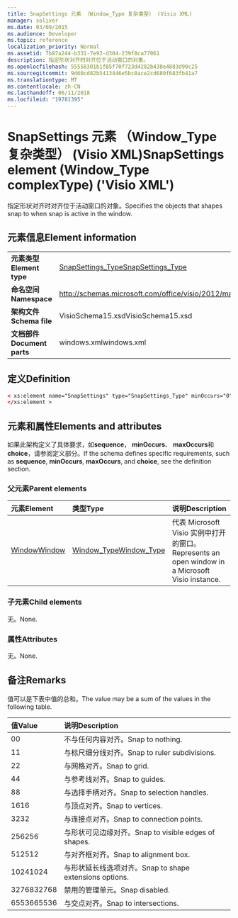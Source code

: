 ```yaml
---
title: SnapSettings 元素 （Window_Type 复杂类型） (Visio XML)
manager: soliver
ms.date: 03/09/2015
ms.audience: Developer
ms.topic: reference
localization_priority: Normal
ms.assetid: 7b87a244-b331-7e93-d304-239f8ca77061
description: 指定形状对齐时对齐位于活动窗口的对象。
ms.openlocfilehash: 55558301b1f85f70f723d4282b438e4883d90c25
ms.sourcegitcommit: 9d60cd82b5413446e5bc8ace2cd689f683fb41a7
ms.translationtype: MT
ms.contentlocale: zh-CN
ms.lasthandoff: 06/11/2018
ms.locfileid: "19781395"
---
```

# <a name="snapsettings-element-windowtype-complextype-visio-xml"></a><span data-ttu-id="3473a-103">SnapSettings 元素 （Window_Type 复杂类型） (Visio XML)</span><span class="sxs-lookup"><span data-stu-id="3473a-103">SnapSettings element (Window_Type complexType) ('Visio XML')</span></span>

<span data-ttu-id="3473a-104">指定形状对齐时对齐位于活动窗口的对象。</span><span class="sxs-lookup"><span data-stu-id="3473a-104">Specifies the objects that shapes snap to when snap is active in the window.</span></span>
  
## <a name="element-information"></a><span data-ttu-id="3473a-105">元素信息</span><span class="sxs-lookup"><span data-stu-id="3473a-105">Element information</span></span>

|||
|:-----|:-----|
|<span data-ttu-id="3473a-106">**元素类型**</span><span class="sxs-lookup"><span data-stu-id="3473a-106">**Element type**</span></span> <br/> |[<span data-ttu-id="3473a-107">SnapSettings_Type</span><span class="sxs-lookup"><span data-stu-id="3473a-107">SnapSettings_Type</span></span>](snapsettings_type-complextypevisio-xml.md) <br/> |
|<span data-ttu-id="3473a-108">**命名空间**</span><span class="sxs-lookup"><span data-stu-id="3473a-108">**Namespace**</span></span> <br/> |http://schemas.microsoft.com/office/visio/2012/main  <br/> |
|<span data-ttu-id="3473a-109">**架构文件**</span><span class="sxs-lookup"><span data-stu-id="3473a-109">**Schema file**</span></span> <br/> |<span data-ttu-id="3473a-110">VisioSchema15.xsd</span><span class="sxs-lookup"><span data-stu-id="3473a-110">VisioSchema15.xsd</span></span>  <br/> |
|<span data-ttu-id="3473a-111">**文档部件**</span><span class="sxs-lookup"><span data-stu-id="3473a-111">**Document parts**</span></span> <br/> |<span data-ttu-id="3473a-112">windows.xml</span><span class="sxs-lookup"><span data-stu-id="3473a-112">windows.xml</span></span>  <br/> |
   
## <a name="definition"></a><span data-ttu-id="3473a-113">定义</span><span class="sxs-lookup"><span data-stu-id="3473a-113">Definition</span></span>

```XML
< xs:element name="SnapSettings" type="SnapSettings_Type" minOccurs="0" maxOccurs="1" >
</xs:element >
```

## <a name="elements-and-attributes"></a><span data-ttu-id="3473a-114">元素和属性</span><span class="sxs-lookup"><span data-stu-id="3473a-114">Elements and attributes</span></span>

<span data-ttu-id="3473a-115">如果此架构定义了具体要求，如**sequence**， **minOccurs**、 **maxOccurs**和**choice**，请参阅定义部分。</span><span class="sxs-lookup"><span data-stu-id="3473a-115">If the schema defines specific requirements, such as **sequence**, **minOccurs**, **maxOccurs**, and **choice**, see the definition section.</span></span> 
  
### <a name="parent-elements"></a><span data-ttu-id="3473a-116">父元素</span><span class="sxs-lookup"><span data-stu-id="3473a-116">Parent elements</span></span>

|<span data-ttu-id="3473a-117">**元素**</span><span class="sxs-lookup"><span data-stu-id="3473a-117">**Element**</span></span>|<span data-ttu-id="3473a-118">**类型**</span><span class="sxs-lookup"><span data-stu-id="3473a-118">**Type**</span></span>|<span data-ttu-id="3473a-119">**说明**</span><span class="sxs-lookup"><span data-stu-id="3473a-119">**Description**</span></span>|
|:-----|:-----|:-----|
|[<span data-ttu-id="3473a-120">Window</span><span class="sxs-lookup"><span data-stu-id="3473a-120">Window</span></span>](window-element-windows_type-complextypevisio-xml.md) <br/> |[<span data-ttu-id="3473a-121">Window_Type</span><span class="sxs-lookup"><span data-stu-id="3473a-121">Window_Type</span></span>](window_type-complextypevisio-xml.md) <br/> |<span data-ttu-id="3473a-122">代表 Microsoft Visio 实例中打开的窗口。</span><span class="sxs-lookup"><span data-stu-id="3473a-122">Represents an open window in a Microsoft Visio instance.</span></span>  <br/> |
   
### <a name="child-elements"></a><span data-ttu-id="3473a-123">子元素</span><span class="sxs-lookup"><span data-stu-id="3473a-123">Child elements</span></span>

<span data-ttu-id="3473a-124">无。</span><span class="sxs-lookup"><span data-stu-id="3473a-124">None.</span></span>
  
### <a name="attributes"></a><span data-ttu-id="3473a-125">属性</span><span class="sxs-lookup"><span data-stu-id="3473a-125">Attributes</span></span>

<span data-ttu-id="3473a-126">无。</span><span class="sxs-lookup"><span data-stu-id="3473a-126">None.</span></span>
  
## <a name="remarks"></a><span data-ttu-id="3473a-127">备注</span><span class="sxs-lookup"><span data-stu-id="3473a-127">Remarks</span></span>

<span data-ttu-id="3473a-128">值可以是下表中值的总和。</span><span class="sxs-lookup"><span data-stu-id="3473a-128">The value may be a sum of the values in the following table.</span></span>
  
|<span data-ttu-id="3473a-129">**值**</span><span class="sxs-lookup"><span data-stu-id="3473a-129">**Value**</span></span>|<span data-ttu-id="3473a-130">**说明**</span><span class="sxs-lookup"><span data-stu-id="3473a-130">**Description**</span></span>|
|:-----|:-----|
|<span data-ttu-id="3473a-131">0</span><span class="sxs-lookup"><span data-stu-id="3473a-131">0</span></span>  <br/> |<span data-ttu-id="3473a-132">不与任何内容对齐。</span><span class="sxs-lookup"><span data-stu-id="3473a-132">Snap to nothing.</span></span>  <br/> |
|<span data-ttu-id="3473a-133">1</span><span class="sxs-lookup"><span data-stu-id="3473a-133">1</span></span>  <br/> |<span data-ttu-id="3473a-134">与标尺细分线对齐。</span><span class="sxs-lookup"><span data-stu-id="3473a-134">Snap to ruler subdivisions.</span></span>  <br/> |
|<span data-ttu-id="3473a-135">2</span><span class="sxs-lookup"><span data-stu-id="3473a-135">2</span></span>  <br/> |<span data-ttu-id="3473a-136">与网格对齐。</span><span class="sxs-lookup"><span data-stu-id="3473a-136">Snap to grid.</span></span>  <br/> |
|<span data-ttu-id="3473a-137">4</span><span class="sxs-lookup"><span data-stu-id="3473a-137">4</span></span>  <br/> |<span data-ttu-id="3473a-138">与参考线对齐。</span><span class="sxs-lookup"><span data-stu-id="3473a-138">Snap to guides.</span></span>  <br/> |
|<span data-ttu-id="3473a-139">8</span><span class="sxs-lookup"><span data-stu-id="3473a-139">8</span></span>  <br/> |<span data-ttu-id="3473a-140">与选择手柄对齐。</span><span class="sxs-lookup"><span data-stu-id="3473a-140">Snap to selection handles.</span></span>  <br/> |
|<span data-ttu-id="3473a-141">16</span><span class="sxs-lookup"><span data-stu-id="3473a-141">16</span></span>  <br/> |<span data-ttu-id="3473a-142">与顶点对齐。</span><span class="sxs-lookup"><span data-stu-id="3473a-142">Snap to vertices.</span></span>  <br/> |
|<span data-ttu-id="3473a-143">32</span><span class="sxs-lookup"><span data-stu-id="3473a-143">32</span></span>  <br/> |<span data-ttu-id="3473a-144">与连接点对齐。</span><span class="sxs-lookup"><span data-stu-id="3473a-144">Snap to connection points.</span></span>  <br/> |
|<span data-ttu-id="3473a-145">256</span><span class="sxs-lookup"><span data-stu-id="3473a-145">256</span></span>  <br/> |<span data-ttu-id="3473a-146">与形状可见边缘对齐。</span><span class="sxs-lookup"><span data-stu-id="3473a-146">Snap to visible edges of shapes.</span></span>  <br/> |
|<span data-ttu-id="3473a-147">512</span><span class="sxs-lookup"><span data-stu-id="3473a-147">512</span></span>  <br/> |<span data-ttu-id="3473a-148">与对齐框对齐。</span><span class="sxs-lookup"><span data-stu-id="3473a-148">Snap to alignment box.</span></span>  <br/> |
|<span data-ttu-id="3473a-149">1024</span><span class="sxs-lookup"><span data-stu-id="3473a-149">1024</span></span>  <br/> |<span data-ttu-id="3473a-150">与形状延长线选项对齐。</span><span class="sxs-lookup"><span data-stu-id="3473a-150">Snap to shape extensions options.</span></span>  <br/> |
|<span data-ttu-id="3473a-151">32768</span><span class="sxs-lookup"><span data-stu-id="3473a-151">32768</span></span>  <br/> |<span data-ttu-id="3473a-152">禁用的管理单元。</span><span class="sxs-lookup"><span data-stu-id="3473a-152">Snap disabled.</span></span>  <br/> |
|<span data-ttu-id="3473a-153">65536</span><span class="sxs-lookup"><span data-stu-id="3473a-153">65536</span></span>  <br/> |<span data-ttu-id="3473a-154">与交点对齐。</span><span class="sxs-lookup"><span data-stu-id="3473a-154">Snap to intersections.</span></span>  <br/> |
   

